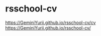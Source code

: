 # rsschool-cv
https://GeminiYurii.github.io/rsschool-cv/cv
https://GeminiYurii.github.io/rsschool-cv/